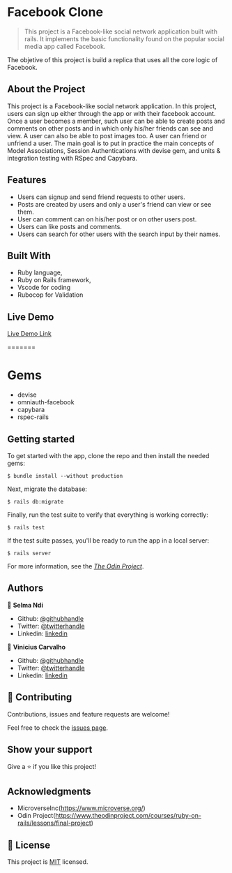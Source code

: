 
# Facebook Clone

>  This project is a Facebook-like social network application built with rails. It implements the basic functionality found on the popular social media app called Facebook.
<!-- ![screenshot](./docs/image.png) -->

The objetive of this project is build a replica that uses all the core logic of Facebook.

## About the Project

This project is a Facebook-like social network application. In this project, users can sign up either through the app or with their facebook account. Once a user becomes a member, such user can be able to create posts and comments on other posts and in which only his/her friends can see and view. A user can also be able to post images too. A user can friend or unfriend a user. The main goal is to put in practice the main concepts of Model Associations, Session Authentications with devise gem, and units & integration testing with RSpec and Capybara.

## Features

- Users can signup and send friend requests to other users.
- Posts are created by users and only a user's friend can view or see them.
- User can comment can on his/her post or on other users post.
- Users can like posts and comments.
- Users can search for other users with the search input by their names.


## Built With

- Ruby language,
- Ruby on Rails framework,
- Vscode for coding
- Rubocop for Validation

## Live Demo

[Live Demo Link](https://afternoon-mesa-55417.herokuapp.com)

=======

# Gems
- devise
- omniauth-facebook
- capybara
- rspec-rails

## Getting started

To get started with the app, clone the repo and then install the needed gems:

```
$ bundle install --without production
```

Next, migrate the database:

```
$ rails db:migrate
```

Finally, run the test suite to verify that everything is working correctly:

```
$ rails test
```

If the test suite passes, you'll be ready to run the app in a local server:

```
$ rails server
```

For more information, see the
[*The Odin Project*](https://www.theodinproject.com/courses/ruby-on-rails/lessons/final-project).
## Authors

👤 **Selma Ndi**

- Github: [@githubhandle](https://github.com/Datagirlcmr)
- Twitter: [@twitterhandle](https://twitter.com/SelmaNdi)
- Linkedin: [linkedin](https://www.linkedin.com/in/selma-ndi-datagirl-imba-8976ab32/)

👤 **Vinicius Carvalho**

- Github: [@githubhandle](https://github.com/kazumaki)
- Twitter: [@twitterhandle](https://twitter.com/iKazumaki/)
- Linkedin: [linkedin](https://www.linkedin.com/in/vinicius-campos-carvalho-3526a1192/)

## 🤝 Contributing

Contributions, issues and feature requests are welcome!

Feel free to check the [issues page](https://github.com/Datagirlcmr/facebook-clone/issues).

## Show your support

Give a ⭐️ if you like this project!

## Acknowledgments

- MicroverseInc(https://www.microverse.org/)
- Odin Project(https://www.theodinproject.com/courses/ruby-on-rails/lessons/final-project)


## 📝 License

This project is [MIT](lic.url) licensed.
